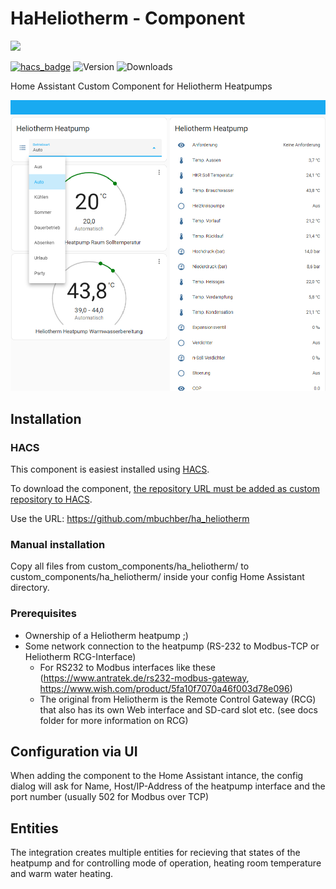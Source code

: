 # HaHeliotherm - Component
<img src="[/heliotherm.png](https://github.com/mbuchber/ha_heliotherm/blob/main/heliotherm.png)"  width="512">

[![hacs_badge](https://img.shields.io/badge/HACS-Custom-orange.svg)](https://github.com/custom-components/hacs)
![Version](https://img.shields.io/github/v/release/mbuchber/ha_heliotherm?style=plastic)
![Downloads](https://img.shields.io/github/downloads/mbuchber/ha_heliotherm/total)

Home Assistant Custom Component for Heliotherm Heatpumps

![Example screenshot of dashboard](/Screenshot.png)

## Installation

### HACS

This component is easiest installed using [HACS](https://github.com/custom-components/hacs).

To download the component, [the repository URL must be added as custom repository to HACS](https://hacs.xyz/docs/faq/custom_repositories/).

Use the URL: https://github.com/mbuchber/ha_heliotherm

### Manual installation

Copy all files from custom_components/ha_heliotherm/ to custom_components/ha_heliotherm/ inside your config Home Assistant directory.

### Prerequisites
- Ownership of a Heliotherm heatpump ;)
- Some network connection to the heatpump (RS-232 to Modbus-TCP or Heliotherm RCG-Interface)
    - For RS232 to Modbus interfaces like these (https://www.antratek.de/rs232-modbus-gateway, https://www.wish.com/product/5fa10f7070a46f003d78e096)
    - The original from Heliotherm is the Remote Control Gateway (RCG) that also has its own Web interface and SD-card slot etc. (see docs folder for more information on RCG)    

## Configuration via UI
When adding the component to the Home Assistant intance, the config dialog will ask for Name, Host/IP-Address of the heatpump interface and the port number (usually 502 for Modbus over TCP)

## Entities

The integration creates multiple entities for recieving that states of the heatpump and for controlling mode of operation, heating room temperature and warm water heating.
